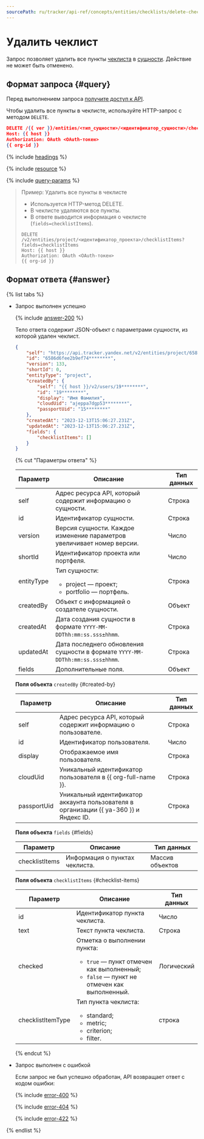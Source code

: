 ```yaml
---
sourcePath: ru/tracker/api-ref/concepts/entities/checklists/delete-checklist.md
---
```

# Удалить чеклист

Запрос позволяет удалить все пункты [чеклиста](../../../user/checklist.md) в [сущности](../about-entities.md). Действие не может быть отменено.

## Формат запроса {#query}

Перед выполнением запроса [получите доступ к API](../../access.md).

Чтобы удалить все пункты в чеклисте, используйте HTTP-запрос с методом `DELETE`.

```json
DELETE /{{ ver }}/entities/<тип_сущности>/<идентификатор_сущности>/checklistItems
Host: {{ host }}
Authorization: OAuth <OAuth-токен>
{{ org-id }}
```

{% include [headings](../../../../_includes/tracker/api/headings.md) %}

{% include [resource](../../../../_includes/tracker/api/resource-entity.md) %}

{% include [query-params](../../../../_includes/tracker/api/query-params-checklist.md) %}

> Пример: Удалить все пункты в чеклисте
>
> - Используется HTTP-метод DELETE.
> - В чеклисте удаляются все пункты.
> - В ответе выводится информация о чеклисте (`fields=checklistItems`).
>
> ```
> DELETE /v2/entities/project/<идентификатор_проекта>/checklistItems?fields=checklistItems
> Host: {{ host }}
> Authorization: OAuth <OAuth-токен>
> {{ org-id }}
> ```

## Формат ответа {#answer}

{% list tabs %}

- Запрос выполнен успешно

  {% include [answer-200](../../../../_includes/tracker/api/answer-200.md) %}

  Тело ответа содержит JSON-объект с параметрами сущности, из которой удален чеклист.

  ```json
  {
      "self": "https://api.tracker.yandex.net/v2/entities/project/6586d6fee2b9ef74********", 
      "id": "6586d6fee2b9ef74********",
      "version": 133,
      "shortId": 0,
      "entityType": "project",
      "createdBy": {
          "self": "{{ host }}/v2/users/19********",
          "id": "19********",
          "display": "Имя Фамилия",
          "cloudUid": "ajeppa7dgp53********",
          "passportUid": "15********"
      },
      "createdAt": "2023-12-13T15:06:27.231Z",
      "updatedAt": "2023-12-13T15:06:27.231Z",
      "fields": {
          "checklistItems": []
      }
  }
  ```

  {% cut "Параметры ответа" %}

  Параметр | Описание | Тип данных
  ----- | ----- | -----
  self | Адрес ресурса API, который содержит информацию о сущности. | Строка
  id | Идентификатор сущности. | Строка
  version | Версия сущности. Каждое изменение параметров увеличивает номер версии. | Число
  shortId | Идентификатор проекта или портфеля. | Число
  entityType | Тип сущности:<ul><li>project — проект;</li><li>portfolio — портфель.</li></ul> | Строка
  createdBy | Объект с информацией о создателе сущности. | Объект
  createdAt | Дата создания сущности в формате `YYYY-MM-DDThh:mm:ss.sss±hhmm`. | Строка
  updatedAt | Дата последнего обновления сущности в формате `YYYY-MM-DDThh:mm:ss.sss±hhmm`. | Строка
  fields | Дополнительные поля. | Объект

  **Поля объекта** `createdBy` {#created-by}

  Параметр | Описание | Тип данных
  ----- | ----- | -----
  self | Адрес ресурса API, который содержит информацию о пользователе. | Строка
  id | Идентификатор пользователя. | Число
  display | Отображаемое имя пользователя. | Строка
  cloudUid | Уникальный идентификатор пользователя в {{ org-full-name }}. | Строка
  passportUid | Уникальный идентификатор аккаунта пользователя в организации {{ ya-360 }} и Яндекс ID. | Строка

  **Поля объекта** `fields` {#fields}

  Параметр | Описание | Тип данных
  ----- | ----- | -----
  checklistItems | Информация о пунктах чеклиста. | Массив объектов

  **Поля объекта** `checklistItems` {#checklist-items}

  Параметр | Описание | Тип данных
  ----- | ----- | -----
  id | Идентификатор пункта чеклиста. | Число
  text | Текст пункта чеклиста. | Строка
  checked | Отметка о выполнении пункта: <ul><li>`true` — пункт отмечен как выполненный;</li><li>`false` — пункт не отмечен как выполненный.</li></ul> | Логический
  checklistItemType | Тип пункта чеклиста:<ul><li>standard;</li><li>metric;</li><li>criterion;</li><li>filter.</li></ul> | строка

  {% endcut %}

- Запрос выполнен с ошибкой

  Если запрос не был успешно обработан, API возвращает ответ с кодом ошибки:

  {% include [error-400](../../../../_includes/tracker/api/answer-error-400.md) %}
  
  {% include [error-404](../../../../_includes/tracker/api/answer-error-404.md) %}
  
  {% include [error-422](../../../../_includes/tracker/api/answer-error-422.md) %}

{% endlist %}
